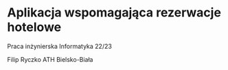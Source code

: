 # Aplikacja wspomagająca rezerwacje hotelowe
Praca inżynierska Informatyka 22/23

Filip Ryczko
ATH Bielsko-Biała